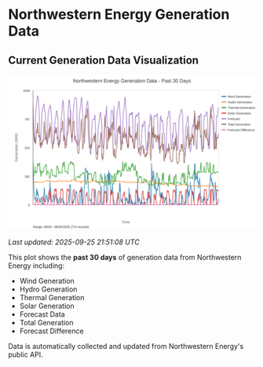 # Northwestern Energy Generation Data

## Current Generation Data Visualization

![Northwestern Energy Generation Data](images/nwe_generation_plot.svg)

*Last updated: 2025-09-25 21:51:08 UTC*

This plot shows the **past 30 days** of generation data from Northwestern Energy including:
- Wind Generation
- Hydro Generation  
- Thermal Generation
- Solar Generation
- Forecast Data
- Total Generation
- Forecast Difference

Data is automatically collected and updated from Northwestern Energy's public API.


